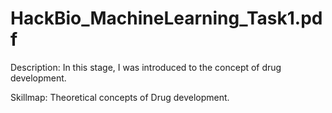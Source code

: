 # HackBio_MachineLearning_Task1.pdf

Description: In this stage, I was introduced to the concept of drug development.

Skillmap: Theoretical concepts of Drug development.
